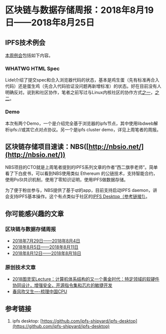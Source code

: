 # 区块链与数据存储周报：2018年8月19日——2018年8月25日

## IPFS技术例会
[本周例会](https://v.qq.com/x/page/z0768mecwv6.html "IPFS技术例会2018年8月20日 ")包括如下内容。
### WHATWG HTML Spec
Lidel介绍了提交spec和合入浏览器代码的状态，基本是鸡生蛋（先有标准再合入代码）还是蛋生鸡（先合入代码验证没问题再新增标准）的状态。好在目前没有人明确反对。说到和社区协作，笔者之前写过与Linux内核社区的协作方式[之一](https://mp.weixin.qq.com/s?__biz=MzI5MzcwODYxMQ==&mid=2247483776&idx=1&sn=cfcd68120e95b3189b80e99f766bb6a4&chksm=ec6cb7acdb1b3eba24e78e672fce1ec48fc74fb138cdc4ccd5f8b85359ba61e7083e4581877b#rd "与社区共舞：如何追踪Linux内核社区最新动向（之一）")，[之二](https://mp.weixin.qq.com/s?__biz=MzI5MzcwODYxMQ==&mid=2247483834&idx=1&sn=c6c0ab3c10876a7a9c0952c3be32798f&chksm=ec6cb796db1b3e80b3c107e128b03f0c698acbe5279dc561fc4ac419301fe8808c05915ce108&token=1509033042&lang=zh_CN#rd "与社区共舞（之二）：例说如何了解Linux内核社区最新动向")。

### Demo
本次有两个Demo，一个是介绍完全基于浏览器的ipfs节点，其中使用libdweb解析ipfs://或其它点对点协议。另一个是ipfs cluster demo，详见上周笔者的周报。

## 区块链存储项目速读：NBS([http://nbsio.net/](http://nbsio.net/))
NBS项目的CTO就是上周笔者提到的IPFS系列文章的作者“西二旗李老师”。简单看了下白皮书，可以看到NBS使用类似 Ethereum 的公链技术，支持智能合约，使用PoSt共识机制，使用了零知识证明，使用IPFS做数据存储。

为了便于粉丝参与，NBS提供了基于qt的app，目前支持启动IPFS daemon，讲会支持IPFS基本操作。这个有点类似于社区的[IPFS Desktop（参考链接1）](https://github.com/ipfs-shipyard/ipfs-desktop "ipfs desktop")。

## 你可能感兴趣的文章
### 区块链与数据存储周报
* [2018年7月29日——2018年8月4日](https://mp.weixin.qq.com/s?__biz=MzI5MzcwODYxMQ==&mid=2247483851&idx=1&sn=31e6b017cf5a7cf34ac89fe7a5204c18&chksm=ec6cb7e7db1b3ef1c8f44a1ab2477bf94c084b79888c970f7e57fdd1be5c7d1418182c64ae54&scene=21#wechat_redirect)
* [2018年8月5日——2018年8月11日](https://mp.weixin.qq.com/s?__biz=MzI5MzcwODYxMQ==&mid=2247483865&idx=1&sn=01c8edf1f03df9b991ab9574d8243431&chksm=ec6cb7f5db1b3ee3e7240ca3f2cf5e1096bba42d082ec3a1c176657063c23f695b1c605702ef&token=902989691&lang=zh_CN&scene=21#wechat_redirect)
* [2018年8月12日——2018年8月18日](https://mp.weixin.qq.com/s?__biz=MzI5MzcwODYxMQ==&mid=2247483872&idx=1&sn=2b3726657013c60095720e4ada1b1d5b&chksm=ec6cb7ccdb1b3eda61a4f69b9b41065ffec551c406c404807439cba20fa625c730ab90b3b45a&token=1825062655&lang=zh_CN&scene=21#wechat_redirect)

### 原创技术文章
* [2018图灵奖Lecture：计算机体系结构的又一个黄金时代：特定领域的软硬件协同设计，增强安全，开源指令集和芯片的敏捷开发](https://mp.weixin.qq.com/s?__biz=MzI5MzcwODYxMQ==&mid=2247483810&idx=1&sn=7da1d609b0d8d3c91a5fee82d2b5551a&chksm=ec6cb78edb1b3e98d5f201457d69c08565e28757be2ff36a97b40e5d1e24d5eeea006812b54a&scene=21#wechat_redirect)
* [春风吹又生—-梳理中国CPU](https://mp.weixin.qq.com/s?__biz=MzI5MzcwODYxMQ==&mid=2247483744&idx=1&sn=c1e047036062dd97aae70cd8d6682f41&chksm=ec6cb74cdb1b3e5a9a21be4b24519a125e071461c02fb4e962c839e2647824ffd313d542b9ae&scene=21#wechat_redirect)

## 参考链接
1. ipfs desktop: [https://github.com/ipfs-shipyard/ipfs-desktop](https://github.com/ipfs-shipyard/ipfs-desktop)
